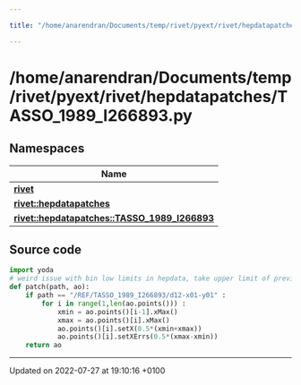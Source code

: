 ```yaml
---

title: "/home/anarendran/Documents/temp/rivet/pyext/rivet/hepdatapatches/TASSO_1989_I266893.py"

---
```


# /home/anarendran/Documents/temp/rivet/pyext/rivet/hepdatapatches/TASSO_1989_I266893.py



## Namespaces

| Name           |
| -------------- |
| **[rivet](http://example.org/namespaces/namespacerivet/)**  |
| **[rivet::hepdatapatches](http://example.org/namespaces/namespacerivet_1_1hepdatapatches/)**  |
| **[rivet::hepdatapatches::TASSO_1989_I266893](http://example.org/namespaces/namespacerivet_1_1hepdatapatches_1_1tasso__1989__i266893/)**  |




## Source code

```python
import yoda
# weird issue with bin low limits in hepdata, take upper limit of previous bin instead
def patch(path, ao):
    if path == "/REF/TASSO_1989_I266893/d12-x01-y01" :
        for i in range(1,len(ao.points())) :
            xmin = ao.points()[i-1].xMax()
            xmax = ao.points()[i].xMax()
            ao.points()[i].setX(0.5*(xmin+xmax))
            ao.points()[i].setXErrs(0.5*(xmax-xmin))
    return ao
```


-------------------------------

Updated on 2022-07-27 at 19:10:16 +0100
